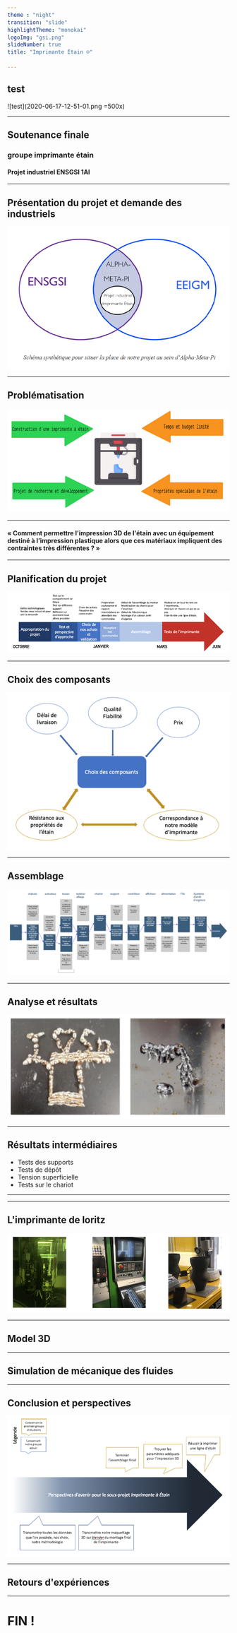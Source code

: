 ```yaml
---
theme : "night"
transition: "slide"
highlightTheme: "monokai"
logoImg: "gsi.png"
slideNumber: true
title: "Imprimante Étain ☺"

---
```


## test

![test](2020-06-17-12-51-01.png =500x)

---


## Soutenance finale
### groupe imprimante étain
#### Projet industriel ENSGSI 1AI


---

## Présentation du projet et demande des industriels

![](2020-06-17-13-14-12.png)


---

## Problématisation

![](2020-06-17-13-17-00.png)


---

#### « Comment permettre l’impression 3D de l'étain avec un équipement destiné à l’impression plastique alors que ces matériaux impliquent des contraintes très différentes ? »

---

## Planification du projet


![](2020-06-17-13-25-16.png)


---

## Choix des composants

![](2020-06-17-13-26-16.png)



---

## Assemblage

![](2020-06-17-13-29-09.png)


---

## Analyse et résultats

![](2020-06-17-13-32-03.png)

---


## Résultats intermédiaires
 - Tests  des supports
 - Tests de dépôt
 - Tension superficielle
 - Tests sur le chariot


---

<!-- .slide: data-background-iframe = "https://gltf-viewer.donmccurdy.com#kiosk=true&amp;model=https://cremesalade.github.io/prez/imprimante/chariot293_1_light.gltf" -->

---


## L'imprimante de loritz

![](2020-06-17-13-33-42.png)

---

## Model 3D



---

## Simulation de mécanique des fluides



---

## Conclusion et perspectives  

![](2020-06-17-13-42-34.png)

---

## Retours d'expériences

---



# FIN !